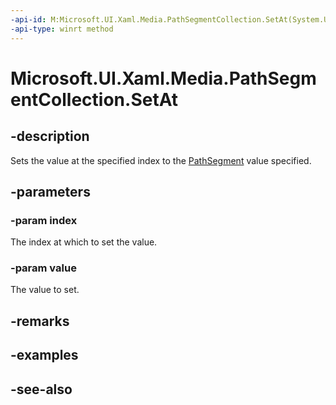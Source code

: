 ```yaml
---
-api-id: M:Microsoft.UI.Xaml.Media.PathSegmentCollection.SetAt(System.UInt32,Microsoft.UI.Xaml.Media.PathSegment)
-api-type: winrt method
---
```


<!-- Method syntax
public void SetAt(System.UInt32 index, Windows.UI.Xaml.Media.PathSegment value)
-->

# Microsoft.UI.Xaml.Media.PathSegmentCollection.SetAt

## -description
Sets the value at the specified index to the [PathSegment](pathsegment.md) value specified.

## -parameters
### -param index
The index at which to set the value.

### -param value
The value to set.

## -remarks

## -examples

## -see-also
